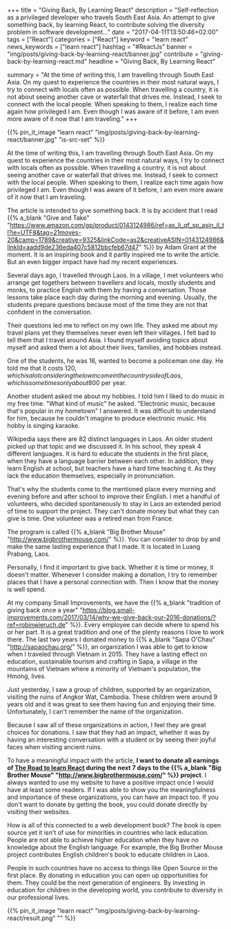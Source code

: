 +++
title = "Giving Back, By Learning React"
description = "Self-reflection as a privileged developer who travels South East Asia. An attempt to give something back, by learning React, to contribute solving the diversity problem in software development..."
date = "2017-04-11T13:50:46+02:00"
tags = ["React"]
categories = ["React"]
keyword = "learn react"
news_keywords = ["learn react"]
hashtag = "#ReactJs"
banner = "img/posts/giving-back-by-learning-react/banner.jpg"
contribute = "giving-back-by-learning-react.md"
headline = "Giving Back, By Learning React"

summary = "At the time of writing this, I am travelling through South East Asia. On my quest to experience the countries in their most natural ways, I try to connect with locals often as possible. When travelling a country, it is not about seeing another cave or waterfall that drives me. Instead, I seek to connect with the local people. When speaking to them, I realize each time again how privileged I am. Even though I was aware of it before, I am even more aware of it now that I am traveling."
+++

{{% pin_it_image "learn react" "img/posts/giving-back-by-learning-react/banner.jpg" "is-src-set" %}}

At the time of writing this, I am travelling through South East Asia. On my quest to experience the countries in their most natural ways, I try to connect with locals often as possible. When travelling a country, it is not about seeing another cave or waterfall that drives me. Instead, I seek to connect with the local people. When speaking to them, I realize each time again how privileged I am. Even though I was aware of it before, I am even more aware of it now that I am traveling.

The article is intended to give something back. It is by accident that I read {{% a_blank "Give and Take" "https://www.amazon.com/gp/product/0143124986/ref=as_li_qf_sp_asin_il_tl?ie=UTF8&tag=21moves-20&camp=1789&creative=9325&linkCode=as2&creativeASIN=0143124986&linkId=aadd9de236eda407c5812bbcfeb67d47" %}} by Adam Grant at the moment. It is an inspiring book and it partly inspired me to write the article. But an even bigger impact have had my recent experiences.

Several days ago, I travelled through Laos. In a village, I met volunteers who arrange get togethers between travellers and locals, mostly students and monks, to practice English with them by having a conversation. Those lessons take place each day during the morning and evening. Usually, the students prepare questions because most of the time they are not that confident in the conversation.

Their questions led me to reflect on my own life. They asked me about my travel plans yet they themselves never even left their villages. I felt bad to tell them that I travel around Asia. I found myself avoiding topics about myself and asked them a lot about their lives, families, and hobbies instead.

One of the students, he was 16, wanted to become a policeman one day. He told me that it costs 120$, which is a lot considering the low income in the countryside of Laos, which is sometimes only about 800$ per year.

Another student asked me about my hobbies. I told him I liked to do music in my free time. "What kind of music" he asked. "Electronic music, because that's popular in my hometown" I answered. It was difficult to understand for him, because he couldn't imagine to produce electronic music. His hobby is singing karaoke.

Wikipedia says there are 82 distinct languages in Laos. An older student picked up that topic and we discussed it. In his school, they speak 4 different languages. It is hard to educate the students in the first place, when they have a language barrier between each other. In addition, they learn English at school, but teachers have a hard time teaching it. As they lack the education themselves, especially in pronunciation.

That's why the students come to the mentioned place every morning and evening before and after school to improve their English. I met a handful of volunteers, who decided spontaneously to stay in Laos an extended period of time to support the project. They can't donate money but what they can give is time. One volunteer was a retired man from France.

The program is called {{% a_blank "Big Brother Mouse" "http://www.bigbrothermouse.com/" %}}. You can consider to drop by and make the same lasting experience that I made. It is located in Luang Prabang, Laos.

Personally, I find it important to give back. Whether it is time or money, it doesn't matter. Whenever I consider making a donation, I try to remember places that I have a personal connection with. Then I know that the money is well spend.

At my company Small Improvements, we have the {{% a_blank "tradition of giving back once a year" "https://blog.small-improvements.com/2017/03/14/why-we-give-back-our-2016-donations/?ref=robinwieruch.de" %}}. Every employee can decide where to spend his or her part. It is a great tradition and one of the plenty reasons I love to work there. The last two years I donated money to {{% a_blank "Sapa O'Chau" "http://sapaochau.org/" %}}, an organization I was able to get to know when I traveled through Vietnam in 2015. They have a lasting effect on education, sustainable tourism and crafting in Sapa, a village in the mountains of Vietnam where a minority of Vietnam's population, the Hmong, lives.

Just yesterday, I saw a group of children, supported by an organization, visiting the ruins of Angkor Wat, Cambodia. These children were around 9 years old and it was great to see them having fun and enjoying their time. Unfortunately, I can't remember the name of the organization.

Because I saw all of these organizations in action, I feel they are great choices for donations. I saw that they had an impact, whether it was by having an interesting conversation with a student or by seeing their joyful faces when visiting ancient ruins.

To have a meaningful impact with the article, **I want to donate all earnings of [The Road to learn React](https://www.robinwieruch.de/the-road-to-learn-react/) during the next 7 days to the {{% a_blank "Big Brother Mouse" "http://www.bigbrothermouse.com/" %}} project**. I always wanted to use my website to have a positive impact once I would have at least some readers. If I was able to show you the meaningfulness and importance of these organizations, you can have an impact too. If you don't want to donate by getting the book, you could donate directly by visiting their websites.

How is all of this connected to a web development book? The book is open source yet it isn't of use for minorities in countries who lack education. People are not able to achieve higher education when they have no knowledge about the English language. For example, the Big Brother Mouse project contributes English children's book to educate children in Laos.

People in such countries have no access to things like Open Source in the first place. By donating in education you can open up opportunities for them. They could be the next generation of engineers. By investing in education for children in the developing world, you contribute to diversity in our professional lives.

{{% pin_it_image "learn react" "img/posts/giving-back-by-learning-react/result.png" "" %}}